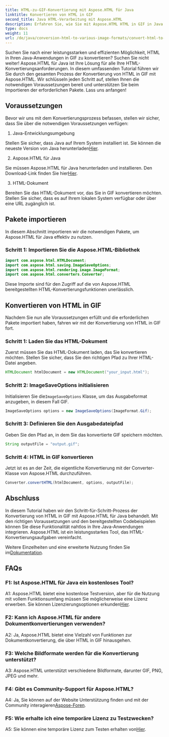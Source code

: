 ```yaml
---
title: HTML-zu-GIF-Konvertierung mit Aspose.HTML für Java
linktitle: Konvertieren von HTML in GIF
second_title: Java HTML-Verarbeitung mit Aspose.HTML
description: Erfahren Sie, wie Sie mit Aspose.HTML HTML in GIF in Java konvertieren. Eine umfassende Schritt-für-Schritt-Anleitung für die effiziente Konvertierung von HTML in GIF.
type: docs
weight: 11
url: /de/java/conversion-html-to-various-image-formats/convert-html-to-gif/
---
```

Suchen Sie nach einer leistungsstarken und effizienten Möglichkeit, HTML in Ihren Java-Anwendungen in GIF zu konvertieren? Suchen Sie nicht weiter! Aspose.HTML für Java ist Ihre Lösung für alle Ihre HTML-Konvertierungsanforderungen. In diesem umfassenden Tutorial führen wir Sie durch den gesamten Prozess der Konvertierung von HTML in GIF mit Aspose.HTML. Wir schlüsseln jeden Schritt auf, stellen Ihnen die notwendigen Voraussetzungen bereit und unterstützen Sie beim Importieren der erforderlichen Pakete. Lass uns anfangen!

## Voraussetzungen

Bevor wir uns mit dem Konvertierungsprozess befassen, stellen wir sicher, dass Sie über die notwendigen Voraussetzungen verfügen:

1. Java-Entwicklungsumgebung

Stellen Sie sicher, dass Java auf Ihrem System installiert ist. Sie können die neueste Version von Java herunterladen[Hier](https://www.oracle.com/java/technologies/javase-downloads.html).

2. Aspose.HTML für Java

 Sie müssen Aspose.HTML für Java herunterladen und installieren. Den Download-Link finden Sie hier[Hier](https://releases.aspose.com/html/java/).

3. HTML-Dokument

Bereiten Sie das HTML-Dokument vor, das Sie in GIF konvertieren möchten. Stellen Sie sicher, dass es auf Ihrem lokalen System verfügbar oder über eine URL zugänglich ist.

## Pakete importieren

In diesem Abschnitt importieren wir die notwendigen Pakete, um Aspose.HTML für Java effektiv zu nutzen. 

### Schritt 1: Importieren Sie die Aspose.HTML-Bibliothek

```java
import com.aspose.html.HTMLDocument;
import com.aspose.html.saving.ImageSaveOptions;
import com.aspose.html.rendering.image.ImageFormat;
import com.aspose.html.converters.Converter;
```

Diese Importe sind für den Zugriff auf die von Aspose.HTML bereitgestellten HTML-Konvertierungsfunktionen unerlässlich.

## Konvertieren von HTML in GIF

Nachdem Sie nun alle Voraussetzungen erfüllt und die erforderlichen Pakete importiert haben, fahren wir mit der Konvertierung von HTML in GIF fort.

### Schritt 1: Laden Sie das HTML-Dokument

Zuerst müssen Sie das HTML-Dokument laden, das Sie konvertieren möchten. Stellen Sie sicher, dass Sie den richtigen Pfad zu Ihrer HTML-Datei angeben.

```java
HTMLDocument htmlDocument = new HTMLDocument("your_input.html");
```

### Schritt 2: ImageSaveOptions initialisieren

 Initialisieren Sie die`ImageSaveOptions` Klasse, um das Ausgabeformat anzugeben, in diesem Fall GIF.

```java
ImageSaveOptions options = new ImageSaveOptions(ImageFormat.Gif);
```

### Schritt 3: Definieren Sie den Ausgabedateipfad

Geben Sie den Pfad an, in dem Sie das konvertierte GIF speichern möchten.

```java
String outputFile = "output.gif";
```

### Schritt 4: HTML in GIF konvertieren

Jetzt ist es an der Zeit, die eigentliche Konvertierung mit der Converter-Klasse von Aspose.HTML durchzuführen.

```java
Converter.convertHTML(htmlDocument, options, outputFile);
```

## Abschluss

In diesem Tutorial haben wir den Schritt-für-Schritt-Prozess der Konvertierung von HTML in GIF mit Aspose.HTML für Java behandelt. Mit den richtigen Voraussetzungen und den bereitgestellten Codebeispielen können Sie diese Funktionalität nahtlos in Ihre Java-Anwendungen integrieren. Aspose.HTML ist ein leistungsstarkes Tool, das HTML-Konvertierungsaufgaben vereinfacht.

 Weitere Einzelheiten und eine erweiterte Nutzung finden Sie im[Dokumentation](https://reference.aspose.com/html/java/).

## FAQs

### F1: Ist Aspose.HTML für Java ein kostenloses Tool?

 A1: Aspose.HTML bietet eine kostenlose Testversion, aber für die Nutzung mit vollem Funktionsumfang müssen Sie möglicherweise eine Lizenz erwerben. Sie können Lizenzierungsoptionen erkunden[Hier](https://purchase.aspose.com/buy).

### F2: Kann ich Aspose.HTML für andere Dokumentkonvertierungen verwenden?

A2: Ja, Aspose.HTML bietet eine Vielzahl von Funktionen zur Dokumentkonvertierung, die über HTML in GIF hinausgehen.

### F3: Welche Bildformate werden für die Konvertierung unterstützt?

A3: Aspose.HTML unterstützt verschiedene Bildformate, darunter GIF, PNG, JPEG und mehr.

### F4: Gibt es Community-Support für Aspose.HTML?

 A4: Ja, Sie können auf der Website Unterstützung finden und mit der Community interagieren[Aspose-Foren](https://forum.aspose.com/).

### F5: Wie erhalte ich eine temporäre Lizenz zu Testzwecken?

 A5: Sie können eine temporäre Lizenz zum Testen erhalten von[Hier](https://purchase.aspose.com/temporary-license/).